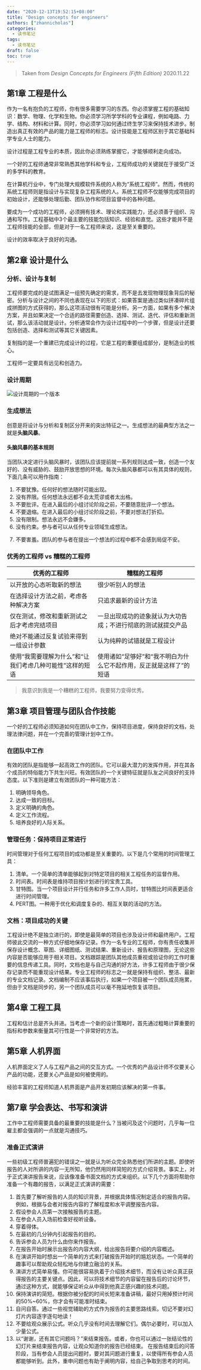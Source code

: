 ```yaml
---
date: "2020-12-13T19:52:15+08:00"
title: "Design concepts for engineers"
authors: ["zhannicholas"]
categories:
  - 读书笔记
tags:
  - 读书笔记
draft: false
toc: true
---
```


> Taken from *Design Concepts for Engineers (Fifth Edition)*  2020.11.22

## 第1章 工程是什么

作为一名有抱负的工程师，你有很多需要学习的东西。你必须掌握工程的基础知识：数学、物理、化学和生物。你必须学习所学学科的专业课程，例如电路、力学、结构、材料和计算。同时，你必须学习如何通过终生学习来保持技术进步。制造出真正有效的产品的能力是工程师的标志。设计技能是工程师区别于其它基础科学专业人士的能力。

设计过程是工程专业的本质，因此你必须熟练掌握它，才能够顺利走向成功。

一个好的工程师通常非常熟悉其他学科和专业，工程师成功的关键就在于接受广泛的多学科的教育。


在计算机行业中，专门处理大规模软件系统的人称为“系统工程师”。然而，传统的系统工程师则是指设计与实现复杂工程系统的人。系统工程师不仅能够完成项目的初始设计，还能够处理后勤、团队协作和项目监督中的各种问题。

要成为一个成功的工程师，必须拥有技术、理论和实践能力，还必须善于组织、沟通和写作。工程基础中3个最主要的技能包括知识、经验和直觉。这些才能并不是工程师技能的全部，但是对于一名工程师来说，这是至关重要的。

设计的效率取决于良好的沟通。

## 第2章 设计是什么

### 分析、设计与复制
工程师要完成的是试图满足一组预先确定的需求，而不是去发现物理现象背后的秘密。分析与设计之间的不同也表现在以下的形式：如果答案是通过类似拼凑碎片组成拼图的方式获得的，那么这项活动很有可能是分析。另一方面，如果有多个解决方案，并且如果决定一个合适的路径需要创造、选择、测试、迭代、评估和重新测试，那么该活动就是设计。分析通常会作为设计过程中的一个步骤，但是设计还要包括创造、选择和测试等其它关键因素。

复制指的是一个重建已完成设计的过程，它是工程的重要组成部分，是制造业的核心。

工程师一定要具有远见和创造力。

### 设计周期

![设计周期的一个版本](/images/reading_notes/设计周期的一个版本.png)

### 生成想法

创意是将设计与分析和复制区分开来的突出特征之一。生成想法的最典型方法之一就是**头脑风暴**。

#### 头脑风暴的基本规则

当团队决定进行头脑风暴时，该团队应该提前就一系列规则达成一致，创造一个友好的、没有威胁的、鼓励开放思想的环境。每次头脑风暴都可以有其具体的规则，下面几条可以用作指南：

1. 不要犹豫。任何好的想法随时可能出现。
2. 没有界限。任何想法永远都不会太荒谬或者太出格。
3. 不要批评。在进入最后的小组讨论阶段之前，不要随意批评一个想法。
4. 不要退缩。在进入最后的小组讨论阶段之前，不要对想法打折扣。
5. 没有限制。想法永远不会嫌多。
6. 没有约束。参与者可以从任何专业领域生成想法。 

7) 不要害羞。团队的参与者在提出一个想法的过程中都不会感到局促不安。

### 优秀的工程师 vs 糟糕的工程师

| **优秀的工程师**                                         | **糟糕的工程师**                                             |
| -------------------------------------------------------- | ------------------------------------------------------------ |
| 以开放的心态听取新的想法                                 | 很少听别人的想法                                             |
| 在选择设计方法之前，考虑各种解决方案                     | 只追求最新的设计方法                                         |
| 仅在测试，修改和重新测试之后才考虑完结项目               | 一旦出现成功的迹象就认为大功告成；不进行彻底的测试就提交产品 |
| 绝对不能通过反复试验来得到一组设计参数                   | 认为纯粹的试错就是工程设计                                   |
| 使用“我需要理解为什么”和“让我们考虑几种可能性”这样的短语 | 使用诸如“足够好”和“我不明白为什么它不起作用，反正就是这样了”的短语 |

> 我意识到我是一个糟糕的工程师，我要努力变得优秀。

## 第3章 项目管理与团队合作技能

一个好的工程师必须知道如何在团队中工作，保持项目进度，保持良好的文档，处理法律问题，并在一个完善的管理计划中工作。

### 在团队中工作

有效的团队是指能够一起高效工作的团队。它可以最大潜力的发挥作用，并在其各个成员的特俗能力下共生兴旺。有效团队的一个关键特征就是队友之间良好的支持态度。以下准则是建立有效团队的一种可能方法：

1. 明确领导角色。
2. 达成一致的目标。
3. 定义明确的角色。
4. 定义工作流程。
5. 培养良好的人际关系。

### 管理任务：保持项目正常进行

时间管理对于任何工程项目的成功都是至关重要的。以下是几个常用的时间管理工具：

1. 清单。一个简单的清单能够起到对特定项目的相关工程任务的监督作用。
2. 时间表。时间表是维持项目按计划进行的宝贵工具。
3. 甘特图。当一个项目设计并行任务和许多工作人员时，甘特图比时间表更适合进行时间管理。
4. PERT图。一种用于优化和调度复杂的、相互关联的活动的方法。

### 文档：项目成功的关键

工程设计绝不是独立进行的，即使是最简单的项目也涉及设计师和最终用户。工程师彼此交流的一种方式仔细地保存记录。作为一名专业的工程师，你有责任收集并保存设计概念、草图、详细图纸、测试结果、重新设计、报告和原理图，无论这些内容是否能够应用于相关项目。文档跟踪是团队其他成员重视或验证你的工作时重要的信息传递工具。同时，文档也是与自己沟通的好方法，许多工程师由于很少保存记录而不能重现设计结果。专业工程师的标志之一就是保持有组织、整洁、最新的专业文档记录。文档编制不应该事后执行，如果一个项目被一个团队成员拖累，但由于文档是同步的，另一个团队成员可以毫不拖延地恢复该项目。


## 第4章 工程工具

工程和估计总是齐头并进。当考虑一个新的设计策略时，首先通过粗略计算重要的指标和参数来衡量其可行性是一个非常好的方法。


## 第5章 人机界面

人机界面定义了人与工程产品之间的交互方式。一个优秀的产品设计师不仅要关心产品的功能，还要关心产品是如何被使用的。

经验丰富的工程师知道人机界面是产品开发初期应该解决的第一件事。

## 第7章 学会表达、书写和演讲

工作中工程师需要具备的最重要的技能是什么？当被问及这个问题时，几乎每一位雇主都会强调的一点就是沟通技巧。

### 准备正式演讲
一些初级工程师普遍犯的错误之一就是认为听众完全熟悉他们所讲的主题。即使听报告的人对所讲的内容一无所知，他仍然用同样简短的方式介绍背景。事实上，对于正式演讲报告来说，应该像准备书面文档的方式来组织。以下几个方面将帮助你准备一个有趣的报告，以满足正式演讲的需要：

1. 首先要了解听报告的人员的知识背景，并根据具体情况制定适合的报告内容。例如，根据与会者对报告内容的了解程度和水平调整报告内容。
2. 假设参会人员第一次接触报告的主题。
3. 在参会人员入场前检查好视听设备。
4. 穿着得体。
5. 在最初的几分钟内引起报告的目的。
6. 告诉参会人员为什么由你来作报告。
7. 在报告开始时展示出报告的内容大纲，给出报告将要介绍的内容概述。
8. 在演讲开始时想出一个简单的方式来打破报告开始时的尴尬状态。一个简单的趣事可以帮助观众轻松地与你建立融洽的关系。
9. 演讲方式简单易懂。你可能很容易执着于介绍技术细节，而没有让听众真正获得报告的主要关键点。因此，可以将技术细节的内容留在报告后的讨论环节，通过这种方式，就能够保证听众从中得到他真正感兴趣的技术问题。
10. 保持演讲的简短。根据你被分配的时间长短来准备讲稿，最好只用掉预计时间的50%~60%，你才会有可能准时结束。
11. 自问自答。通过一些视觉辅助的方式作为报告的主要思路线索。切记不要对幻灯片内容逐字逐句地读！
12. 不要给观众展示公式。听众几乎没有时间去理解它们。偶尔必要时，可以加入少量公式。
13. 以“谢谢，还有其它问题吗？”来结束报告。或者，你也可以通过一张结论性的幻灯片来结束报告内容，让观众知道你的报告已经结束。
在报告结束后的问答阶段，当有参会人员提出问题时，要对其问题进行重复，以使得所有参会人员都能够听到。此外，重申问题也有助于阐明内容，给自己争取到思考的时间。